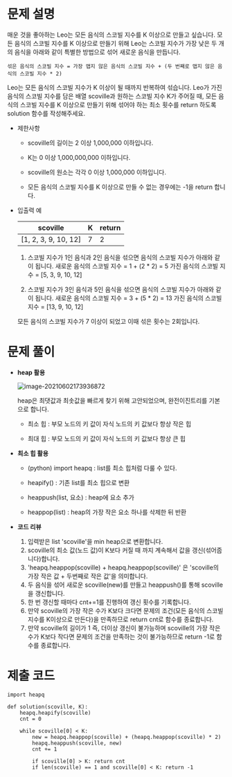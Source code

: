 # 문제 설명

매운 것을 좋아하는 Leo는 모든 음식의 스코빌 지수를 K 이상으로 만들고 싶습니다. 모든 음식의 스코빌 지수를 K 이상으로 만들기 위해 Leo는 스코빌 지수가 가장 낮은 두 개의 음식을 아래와 같이 특별한 방법으로 섞어 새로운 음식을 만듭니다.

```
섞은 음식의 스코빌 지수 = 가장 맵지 않은 음식의 스코빌 지수 + (두 번째로 맵지 않은 음식의 스코빌 지수 * 2)
```

Leo는 모든 음식의 스코빌 지수가 K 이상이 될 때까지 반복하여 섞습니다.
Leo가 가진 음식의 스코빌 지수를 담은 배열 scoville과 원하는 스코빌 지수 K가 주어질 때, 모든 음식의 스코빌 지수를 K 이상으로 만들기 위해 섞어야 하는 최소 횟수를 return 하도록 solution 함수를 작성해주세요.



- 제한사항

  - scoville의 길이는 2 이상 1,000,000 이하입니다.
  
  - K는 0 이상 1,000,000,000 이하입니다.
  
  - scoville의 원소는 각각 0 이상 1,000,000 이하입니다.
  
  - 모든 음식의 스코빌 지수를 K 이상으로 만들 수 없는 경우에는 -1을 return 합니다.
  
    

- 입출력 예

  | scoville             | K    | return |
  | -------------------- | ---- | ------ |
  | [1, 2, 3, 9, 10, 12] | 7    | 2      |

  1. 스코빌 지수가 1인 음식과 2인 음식을 섞으면 음식의 스코빌 지수가 아래와 같이 됩니다.
     새로운 음식의 스코빌 지수 = 1 + (2 * 2) = 5
     가진 음식의 스코빌 지수 = [5, 3, 9, 10, 12]

  2. 스코빌 지수가 3인 음식과 5인 음식을 섞으면 음식의 스코빌 지수가 아래와 같이 됩니다.
     새로운 음식의 스코빌 지수 = 3 + (5 * 2) = 13
     가진 음식의 스코빌 지수 = [13, 9, 10, 12]

     

  모든 음식의 스코빌 지수가 7 이상이 되었고 이때 섞은 횟수는 2회입니다.

  

# 문제 풀이

- **heap 활용**

  ![image-20210602173936872](C:\Users\박지현\AppData\Roaming\Typora\typora-user-images\image-20210602173936872.png)

  heap은 최댓값과 최솟값을 빠르게 찾기 위해 고안되었으며, 완전이진트리를 기본으로 합니다.

  - 최소 힙 : 부모 노드의 키 값이 자식 노드의 키 값보다 항상 작은 힙

  - 최대 힙 : 부모 노드의 키 값이 자식 노드의 키 값보다 항상 큰 힙

    

- **최소 힙 활용**

  - (python) import heapq : list를 최소 힙처럼 다룰 수 있다.

  - heapify() : 기존 list를 최소 힙으로 변환

  - heappush(list, 요소) : heap에 요소 추가

  - heappop(list) : heap의 가장 작은 요소 하나를 삭제한 뒤 반환

    

- **코드 리뷰**
  1. 입력받은 list 'scoville'을 min heap으로 변환합니다.
  2. scoville의 최소 값(노드 값)이 K보다 커질 때 까지 계속해서 값을 갱신(섞어줍니다)합니다.
  3. 'heapq.heappop(scoville) + heapq.heappop(scoville)' 은 'scoville의 가장 작은 값 + 두번째로 작은 값'을 의미합니다.
  4. 두 음식을 섞어 새로운 scoville(new)를 만들고 heappush()를 통해 scoville을 갱신합니다.
  5. 한 번 갱신할 때마다 cnt+=1를 진행하여 갱신 횟수를 기록합니다.
  6. 만약 scoville의 가장 작은 수가 K보다 크다면 문제의 조건(모든 음식의 스코빌 지수를 K이상으로 만든다)을 만족하므로 return cnt로 함수를 종료합니다.
  7. 만약 scoville의 길이가 1 즉, 더이상 갱신이 불가능하며 scoville의 가장 작은 수가 K보다 작다면 문제의 조건을 만족하는 것이 불가능하므로 return -1로 함수를 종료합니다. 




# 제출 코드


    import heapq
    
    def solution(scoville, K):
        heapq.heapify(scoville)
        cnt = 0
        
        while scoville[0] < K:     
            new = heapq.heappop(scoville) + (heapq.heappop(scoville) * 2)
            heapq.heappush(scoville, new)
            cnt += 1
            
            if scoville[0] > K: return cnt
            if len(scoville) == 1 and scoville[0] < K: return -1